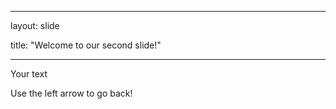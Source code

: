 ___
layout: slide

title: "Welcome to our second slide!"

---

Your text

Use the left arrow to go back!
